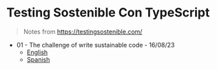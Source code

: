 # Testing Sostenible Con TypeScript

> Notes from https://testingsostenible.com/

* 01 - The challenge of write sustainable code - 16/08/23
  * [English](english/01.md)
  * [Spanish](español/01.md)
 

